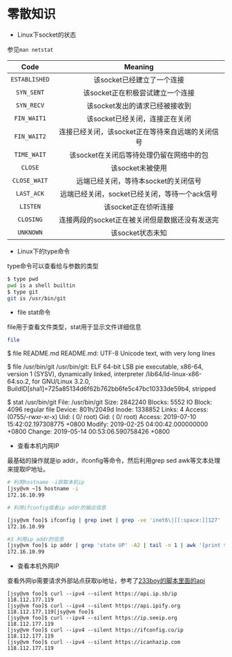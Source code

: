 # 零散知识

* Linux下socket的状态

参见`man netstat`

|Code|Meaning|
|:-: |:-:|
|`ESTABLISHED`|该socket已经建立了一个连接|
|`SYN_SENT`|该socket正在积极尝试建立一个连接|
|`SYN_RECV`|该socket发出的请求已经被接收到|
|`FIN_WAIT1`|该socket已经关闭，连接正在关闭|
|`FIN_WAIT2`|连接已经关闭，该socket正在等待来自远端的关闭信号|
|`TIME_WAIT`|该socket在关闭后等待处理仍留在网络中的包|
|`CLOSE`|该socket未被使用|
|`CLOSE_WAIT`|远端已经关闭，等待本socket的关闭信号|
|`LAST_ACK`|远端已经关闭，socket已经关闭，等待一个ack信号|
|`LISTEN`|该socket正在侦听连接|
|`CLOSING`|连接两段的socket正在被关闭但是数据还没有发送完|
|`UNKNOWN`|该socket状态未知|

* Linux下的type命令

type命令可以查看给与参数的类型
```bash
$ type pwd
pwd is a shell builtin
$ type git
git is /usr/bin/git
```

* file stat命令

file用于查看文件类型，stat用于显示文件详细信息
```bash
file
```
$ file README.md
README.md: UTF-8 Unicode text, with very long lines

$ file /usr/bin/git
/usr/bin/git: ELF 64-bit LSB pie executable, x86-64, version 1 (SYSV), dynamically linked, interpreter /lib64/ld-linux-x86-64.so.2, for GNU/Linux 3.2.0, BuildID[sha1]=725a85134d6f62b762bb6fe5c47bc10333de59b4, stripped

$ stat /usr/bin/git
  File: /usr/bin/git
  Size: 2842240         Blocks: 5552       IO Block: 4096   regular file
Device: 801h/2049d      Inode: 1338852     Links: 4
Access: (0755/-rwxr-xr-x)  Uid: (    0/    root)   Gid: (    0/    root)
Access: 2019-07-10 15:42:02.197308775 +0800
Modify: 2019-02-25 04:00:42.000000000 +0800
Change: 2019-05-14 00:53:06.590758426 +0800

* 查看本机内网IP

最基础的操作就是ip addr，ifconfig等命令，然后利用grep sed awk等文本处理来提取IP地址。

```bash
# 利用hostname -i获取本机ip
[jsy@vm ~]$ hostname -i
172.16.10.99

# 利用ifconfig或者ip addr的输出信息

[jsy@vm foo]$ ifconfig | grep inet | grep -ve 'inet6\|[[:space:]]127' | awk '{print $2}' | cut -d '/' -f 1
172.16.10.99

#3 利用ip addr的信息
[jsy@vm foo]$ ip addr | grep 'state UP' -A2 | tail -n 1 | awk '{print $2}' | cut -d '/' -f 1
172.16.10.99
```
* 查看本机外网IP

查看外网ip需要请求外部站点获取ip地址，参考了[233boy的脚本里面的api](https://github.com/233boy/v2ray/blob/dev/install.sh)
```
[jsy@vm foo]$ curl --ipv4 --silent https://api.ip.sb/ip
118.112.177.119
[jsy@vm foo]$ curl --ipv4 --silent https://api.ipify.org
118.112.177.119[jsy@vm foo]$
[jsy@vm foo]$ curl --ipv4 --silent https://ip.seeip.org
118.112.177.119
[jsy@vm foo]$ curl --ipv4 --silent https://ifconfig.co/ip
118.112.177.119
[jsy@vm foo]$ curl --ipv4 --silent https://icanhazip.com
118.112.177.119
```
